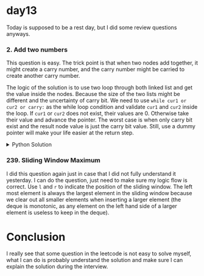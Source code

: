 # day13

Today is supposed to be a rest day, but I did some review questions anyways.

### 2. Add two numbers
This question is easy. The trick point is that when two nodes add together, it might create a carry number, and the carry number might be carried to create another carry number.

The logic of the solution is to use two loop through both linked list and get the value inside the nodes. Because the size of the two lists might be different and the uncertainty of carry bit. We need to use `while cur1 or cur2 or carry:` as the while loop condition and validate `cur1` and `cur2` inside the loop. If `cur1` or `cur2` does not exist, their values are 0. Otherwise take their value and advance the pointer. The worst case is when only carry bit exist and the result node value is just the carry bit value. 
Still, use a dummy pointer will make your life easier at the return step.

<details>
<summary>Python Solution</summary>

```Python
# Definition for singly-linked list.
# class ListNode:
#     def __init__(self, val=0, next=None):
#         self.val = val
#         self.next = next
class Solution:
    def addTwoNumbers(self, l1: Optional[ListNode], l2: Optional[ListNode]) -> Optional[ListNode]:
        # might have carry node
        # use dummy head

        # might always have carry at front, also check the two pointers, if no node, assume value is 0

        carry = 0
        dummy = ListNode(0)
        res = dummy

        cur1 = l1
        cur2 = l2

        while cur1 or cur2 or carry:
            if not cur1:
                cur1_val = 0
            else:
                cur1_val = cur1.val
                cur1 = cur1.next
            if not cur2:
                cur2_val = 0
            else:
                cur2_val = cur2.val
                cur2 = cur2.next

            total = cur1_val + cur2_val + carry
            node_val = total % 10
            carry = total // 10
            new_node = ListNode(node_val)
            res.next = new_node

            # TODO: always remember update condition in while loop or terminate condition in recursion
            res = res.next
        
        return dummy.next
        
```
</details>

### 239. Sliding Window Maximum
I did this question again just in case that I did not fully understand it yesterday. I can do the question, just need to make sure my logic flow is correct. Use `l` and `r` to indicate the position of the sliding window. The left most element is always the largest element in the sliding window because we clear out all smaller elements when inserting a larger element (the deque is monotonic, as any element on the left hand side of a larger element is useless to keep in the deque).


# Conclusion
I really see that some question in the leetcode is not easy to solve myself, what I can do is probably understand the solution and make sure I can explain the solution during the interview.